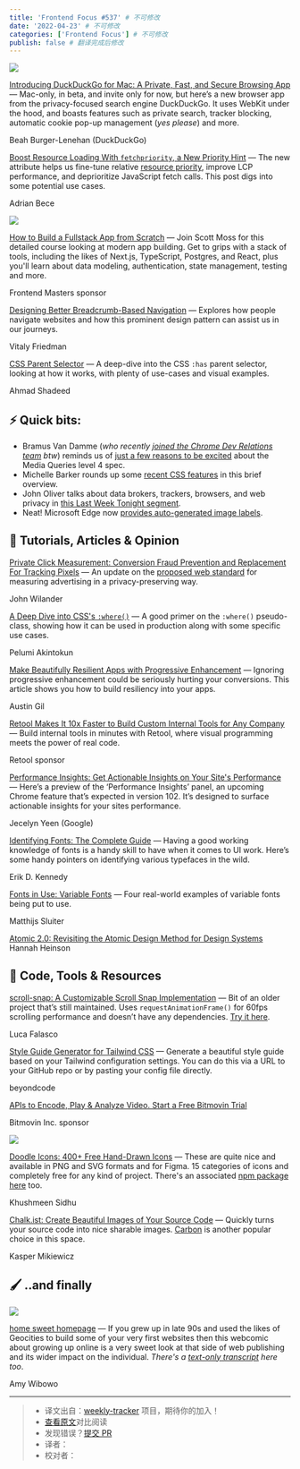 ```yaml
---
title: 'Frontend Focus #537' # 不可修改
date: '2022-04-23' # 不可修改
categories: ['Frontend Focus'] # 不可修改
publish: false # 翻译完成后修改
---
```


[![](https://res.cloudinary.com/cpress/image/upload/w_1280,e_sharpen:60/v1649771707/eq5kla5vbfuol6kxzzn3.png)](https://frontendfoc.us/link/122224/web)

<!--以上是预览信息，图片一张或限制百字左右，前者优先，全文请使用二级及以下标题-->
<!-- more -->

[Introducing DuckDuckGo for Mac: A Private, Fast, and Secure Browsing App](https://frontendfoc.us/link/122225/web "spreadprivacy.com") — Mac-only, in beta, and invite only for now, but here’s a new browser app from the privacy-focused search engine DuckDuckGo. It uses WebKit under the hood, and boasts features such as private search, tracker blocking, automatic cookie pop-up management (_yes please_) and more.

Beah Burger-Lenehan (DuckDuckGo)

[Boost Resource Loading With `fetchpriority`, a New Priority Hint](https://frontendfoc.us/link/122226/web "www.smashingmagazine.com") — The new attribute helps us fine-tune relative [resource priority](https://frontendfoc.us/link/122227/web), improve LCP performance, and deprioritize JavaScript fetch calls. This post digs into some potential use cases.

Adrian Bece

[![](https://copm.s3.amazonaws.com/bbfe734d.jpg)](https://frontendfoc.us/link/122257/web)

[How to Build a Fullstack App from Scratch](https://frontendfoc.us/link/122257/web "frontendmasters.com") — Join Scott Moss for this detailed course looking at modern app building. Get to grips with a stack of tools, including the likes of Next.js, TypeScript, Postgres, and React, plus you'll learn about data modeling, authentication, state management, testing and more.

Frontend Masters sponsor

[Designing Better Breadcrumb-Based Navigation](https://frontendfoc.us/link/122238/web "www.smashingmagazine.com") — Explores how people navigate websites and how this prominent design pattern can assist us in our journeys.

Vitaly Friedman

[CSS Parent Selector](https://frontendfoc.us/link/122228/web "ishadeed.com") — A deep-dive into the CSS `:has` parent selector, looking at how it works, with plenty of use-cases and visual examples.

Ahmad Shadeed

## **⚡️ Quick bits:**

*   Bramus Van Damme (_who recently [joined the Chrome Dev Relations team](https://frontendfoc.us/link/122232/web) btw_) reminds us of [just a few reasons to be excited](https://frontendfoc.us/link/122233/web) about the Media Queries level 4 spec.
*   Michelle Barker rounds up some [recent CSS features](https://frontendfoc.us/link/122234/web) in this brief overview.
*   John Oliver talks about data brokers, trackers, browsers, and web privacy in [this Last Week Tonight segment](https://frontendfoc.us/link/122235/web).
*   Neat! Microsoft Edge now [provides auto-generated image labels](https://frontendfoc.us/link/122231/web).

## 📙 **Tutorials, Articles & Opinion**

[Private Click Measurement: Conversion Fraud Prevention and Replacement For Tracking Pixels](https://frontendfoc.us/link/122229/web "webkit.org") — An update on the [proposed web standard](https://frontendfoc.us/link/122230/web) for measuring advertising in a privacy-preserving way.

John Wilander

[A Deep Dive into CSS's `:where()`](https://frontendfoc.us/link/122236/web "blog.logrocket.com") — A good primer on the `:where()` pseudo-class, showing how it can be used in production along with some specific use cases.

Pelumi Akintokun

[Make Beautifully Resilient Apps with Progressive Enhancement](https://frontendfoc.us/link/122237/web "austingil.com") — Ignoring progressive enhancement could be seriously hurting your conversions. This article shows you how to build resiliency into your apps.

Austin Gil

[Retool Makes It 10x Faster to Build Custom Internal Tools for Any Company](https://frontendfoc.us/link/122239/web "retool.com") — Build internal tools in minutes with Retool, where visual programming meets the power of real code.

Retool sponsor

[Performance Insights: Get Actionable Insights on Your Site's Performance](https://frontendfoc.us/link/122240/web "developer.chrome.com") — Here’s a preview of the ‘Performance Insights’ panel, an upcoming Chrome feature that’s expected in version 102. It’s designed to surface actionable insights for your sites performance.

Jecelyn Yeen (Google)

[Identifying Fonts: The Complete Guide](https://frontendfoc.us/link/122241/web "learnui.design") — Having a good working knowledge of fonts is a handy skill to have when it comes to UI work. Here’s some handy pointers on identifying various typefaces in the wild.

Erik D. Kennedy

[Fonts in Use: Variable Fonts](https://frontendfoc.us/link/122242/web "fontstand.com") — Four real-world examples of variable fonts being put to use.

Matthijs Sluiter

[Atomic 2.0: Revisiting the Atomic Design Method for Design Systems](https://frontendfoc.us/link/122243/web)  
Hannah Heinson

## 🔧 **Code, Tools & Resources**

[scroll-snap: A Customizable Scroll Snap Implementation](https://frontendfoc.us/link/122251/web "github.com") — Bit of an older project that’s still maintained. Uses `requestAnimationFrame()` for 60fps scrolling performance and doesn’t have any dependencies. [Try it here](https://frontendfoc.us/link/122252/web).

Luca Falasco

[Style Guide Generator for Tailwind CSS](https://frontendfoc.us/link/122253/web "styleguidefortailwind.com") — Generate a beautiful style guide based on your Tailwind configuration settings. You can do this via a URL to your GitHub repo or by pasting your config file directly.

beyondcode

[APIs to Encode, Play & Analyze Video. Start a Free Bitmovin Trial](https://frontendfoc.us/link/122249/web "bitmovin.com")

Bitmovin Inc. sponsor

[![](https://res.cloudinary.com/cpress/image/upload/w_1280,e_sharpen:60/v1649842105/grxkhhboh2o0vafqmahv.png)](https://frontendfoc.us/link/122247/web)

[Doodle Icons: 400+ Free Hand-Drawn Icons](https://frontendfoc.us/link/122247/web "khushmeen.com") — These are quite nice and available in PNG and SVG formats and for Figma. 15 categories of icons and completely free for any kind of project. There's an associated [npm package here](https://frontendfoc.us/link/122248/web) too.

Khushmeen Sidhu

[Chalk.ist: Create Beautiful Images of Your Source Code](https://frontendfoc.us/link/122250/web "chalk.ist") — Quickly turns your source code into nice sharable images. [Carbon](https://frontendfoc.us/link/122256/web) is another popular choice in this space.

Kasper Mikiewicz

## 🖌 **..and finally**

[![](https://res.cloudinary.com/cpress/image/upload/w_1280,e_sharpen:60/v1649843029/x2ue9v6vhbyvgxw2m543.png)](https://frontendfoc.us/link/122254/web)

[home sweet homepage](https://frontendfoc.us/link/122254/web "sailorhg.com") — If you grew up in late 90s and used the likes of Geocities to build some of your very first websites then this webcomic about growing up online is a very sweet look at that side of web publishing and its wider impact on the individual. _There's a [text-only transcript](https://frontendfoc.us/link/122255/web) here too_.

Amy Wibowo

---
> * 译文出自：[weekly-tracker](https://github.com/FEDarling/weekly-tracker) 项目，期待你的加入！
> * [查看原文](https://frontendfoc.us/issues/537)对比阅读
> * 发现错误？[提交 PR](https://github.com/FEDarling/weekly-tracker/blob/main/weeklys/frontend_focus/537)
> * 译者：
> * 校对者：
